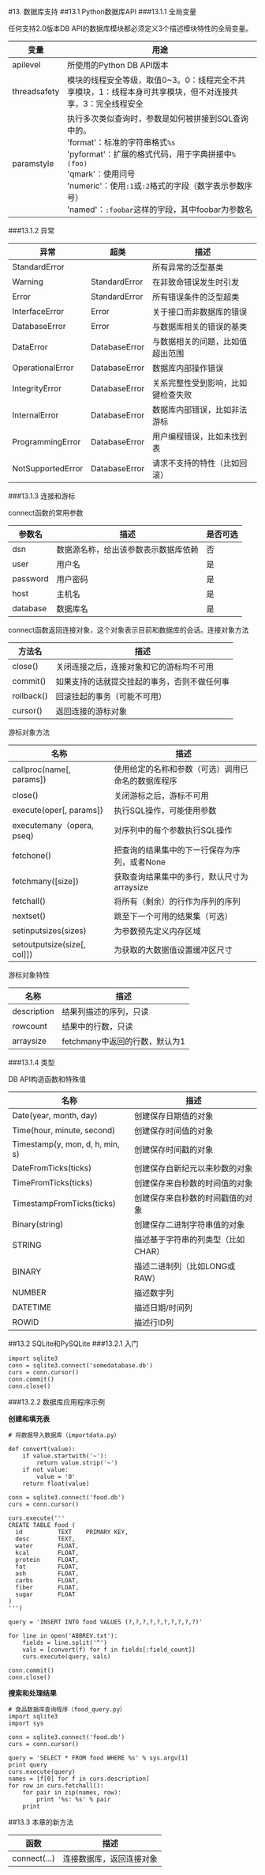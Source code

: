 #13. 数据库支持
##13.1 Python数据库API
###13.1.1 全局变量

任何支持2.0版本DB API的数据库模块都必须定义3个描述模块特性的全局变量。

变量 | 用途
------ | -----
apilevel | 所使用的Python DB API版本
threadsafety | 模块的线程安全等级，取值0~3。0：线程完全不共享模块，1：线程本身可共享模块，但不对连接共享，3：完全线程安全
paramstyle | 执行多次类似查询时，参数是如何被拼接到SQL查询中的。<br>'format'：标准的字符串格式`%s`<br>'pyformat'：扩展的格式代码，用于字典拼接中`%(foo)`<br>'qmark'：使用问号<br>'numeric'：使用`:1`或`:2`格式的字段（数字表示参数序号）<br>'named'：`:foobar`这样的字段，其中foobar为参数名

###13.1.2 异常

异常 | 超类 | 描述
------ | ------- | ------
StandardError | | 所有异常的泛型基类
Warning | StandardError | 在非致命错误发生时引发
Error | StandardError | 所有错误条件的泛型超类
InterfaceError | Error | 关于接口而非数据库的错误
DatabaseError | Error | 与数据库相关的错误的基类
DataError | DatabaseError | 与数据相关的问题，比如值超出范围
OperationalError | DatabaseError | 数据库内部操作错误
IntegrityError | DatabaseError | 关系完整性受到影响，比如键检查失败
InternalError | DatabaseError | 数据库内部错误，比如非法游标
ProgrammingError | DatabaseError | 用户编程错误，比如未找到表
NotSupportedError | DatabaseError | 请求不支持的特性（比如回滚）

###13.1.3 连接和游标

connect函数的常用参数

参数名 | 描述 | 是否可选
----- | ------ | --------
dsn | 数据源名称，给出该参数表示数据库依赖 | 否
user | 用户名 | 是
password | 用户密码 | 是
host | 主机名 | 是
database | 数据库名 | 是

connect函数返回连接对象，这个对象表示目前和数据库的会话。连接对象方法

方法名 | 描述
------ | ------
close() | 关闭连接之后，连接对象和它的游标均不可用
commit() | 如果支持的话就提交挂起的事务，否则不做任何事
rollback() | 回滚挂起的事务（可能不可用）
cursor() | 返回连接的游标对象

游标对象方法

名称 | 描述
------ | ------
callproc(name[, params]) | 使用给定的名称和参数（可选）调用已命名的数据库程序
close() | 关闭游标之后，游标不可用
execute(oper[, params]) | 执行SQL操作，可能使用参数
executemany（opera, pseq) | 对序列中的每个参数执行SQL操作
fetchone() | 把查询的结果集中的下一行保存为序列，或者None
fetchmany([size]) | 获取查询结果集中的多行，默认尺寸为arraysize
fetchall() | 将所有（剩余）的行作为序列的序列
nextset() | 跳至下一个可用的结果集（可选）
setinputsizes(sizes) | 为参数预先定义内存区域
setoutputsize(size[, col]]) | 为获取的大数据值设置缓冲区尺寸

游标对象特性

名称 | 描述
------ | ------
description | 结果列描述的序列，只读
rowcount | 结果中的行数，只读
arraysize | fetchmany中返回的行数，默认为1

###13.1.4 类型

DB API构造函数和特殊值

名称 | 描述
------ | ------
Date(year, month, day) | 创建保存日期值的对象
Time(hour, minute, second) | 创建保存时间值的对象
Timestamp(y, mon, d, h, min, s) | 创建保存时间戳的对象
DateFromTicks(ticks) | 创建保存自新纪元以来秒数的对象
TimeFromTicks(ticks) | 创建保存来自秒数的时间值的对象
TimestampFromTicks(ticks) | 创建保存来自秒数的时间戳值的对象
Binary(string) | 创建保存二进制字符串值的对象
STRING | 描述基于字符串的列类型（比如CHAR）
BINARY | 描述二进制列（比如LONG或RAW）
NUMBER | 描述数字列
DATETIME | 描述日期/时间列
ROWID | 描述行ID列

##13.2 SQLite和PySQLite
###13.2.1 入门

```
import sqlite3
conn = sqlite3.connect('somedatabase.db')
curs = conn.cursor()
conn.commit()
conn.close()
```

###13.2.2 数据库应用程序示例

**创建和填充表**

```
# 将数据导入数据库（importdata.py）

def convert(value):
    if value.startwith('~'):
        return value.strip('~')
    if not value:
        value = '0'
    return float(value)

conn = sqlite3.connect('food.db')
curs = conn.cursor()

curs.execute('''
CREATE TABLE food (
  id          TEXT    PRIMARY KEY,
  desc        TEXT,
  water       FLOAT,
  kcal        FLOAT,
  protein     FLOAT,
  fat         FLOAT,
  ash         FLOAT,
  carbs       FLOAT,
  fiber       FLOAT,
  sugar       FLOAT
)
''')

query = 'INSERT INTO food VALUES (?,?,?,?,?,?,?,?,?,?)'

for line in open('ABBREV.txt'):
    fields = line.split('^')
    vals = [convert(f) for f in fields[:field_count]]
    curs.execute(query, vals)

conn.commit()
conn.close()
```

**搜索和处理结果**

```
# 食品数据库查询程序（food_query.py）
import sqlite3
import sys

conn = sqlite3.connect('food.db')
curs = conn.cursor()

query = 'SELECT * FROM food WHERE %s' % sys.argv[1]
print query
curs.execute(query)
names = [f[0] for f in curs.description]
for row in curs.fetchall():
    for pair in zip(names, row):
        print '%s: %s' % pair
    print
```

##13.3 本章的新方法

函数 | 描述
------ | ------
connect(...) | 连接数据库，返回连接对象